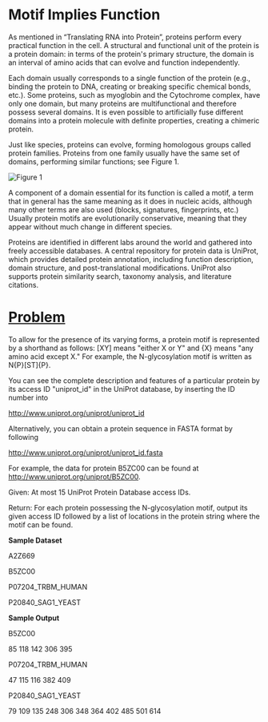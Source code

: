 # Motif Implies Function

As mentioned in “Translating RNA into Protein”, proteins perform every practical function in the cell. A structural and functional unit of the protein is a protein domain: in terms of the protein's primary structure, the domain is an interval of amino acids that can evolve and function independently.

Each domain usually corresponds to a single function of the protein (e.g., binding the protein to DNA, creating or breaking specific chemical bonds, etc.). Some proteins, such as myoglobin and the Cytochrome complex, have only one domain, but many proteins are multifunctional and therefore possess several domains. It is even possible to artificially fuse different domains into a protein molecule with definite properties, creating a chimeric protein.

Just like species, proteins can evolve, forming homologous groups called protein families. Proteins from one family usually have the same set of domains, performing similar functions; see Figure 1.

![Figure 1](http://rosalind.info/media/problems/mprt/cyclophilines.png)

A component of a domain essential for its function is called a motif, a term that in general has the same meaning as it does in nucleic acids, although many other terms are also used (blocks, signatures, fingerprints, etc.) Usually protein motifs are evolutionarily conservative, meaning that they appear without much change in different species.

Proteins are identified in different labs around the world and gathered into freely accessible databases. A central repository for protein data is UniProt, which provides detailed protein annotation, including function description, domain structure, and post-translational modifications. UniProt also supports protein similarity search, taxonomy analysis, and literature citations.

# [Problem](http://rosalind.info/problems/mprt/)

To allow for the presence of its varying forms, a protein motif is represented by a shorthand as follows: [XY] means "either X or Y" and {X} means "any amino acid except X." For example, the N-glycosylation motif is written as N{P}[ST]{P}.

You can see the complete description and features of a particular protein by its access ID "uniprot_id" in the UniProt database, by inserting the ID number into

http://www.uniprot.org/uniprot/uniprot_id

Alternatively, you can obtain a protein sequence in FASTA format by following

http://www.uniprot.org/uniprot/uniprot_id.fasta

For example, the data for protein B5ZC00 can be found at http://www.uniprot.org/uniprot/B5ZC00.

Given: At most 15 UniProt Protein Database access IDs.

Return: For each protein possessing the N-glycosylation motif, output its given access ID followed by a list of locations in the protein string where the motif can be found.

**Sample Dataset**

A2Z669

B5ZC00

P07204_TRBM_HUMAN

P20840_SAG1_YEAST

**Sample Output**

B5ZC00

85 118 142 306 395

P07204_TRBM_HUMAN

47 115 116 382 409

P20840_SAG1_YEAST

79 109 135 248 306 348 364 402 485 501 614